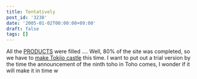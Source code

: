 ```yaml
---
title: Tentatively
post_id: '3238'
date: '2005-01-02T00:00:00+09:00'
draft: false
tags: []
---
```


All the [PRODUCTS](/category/products) were filled .... Well, 80% of the site was completed, so we have to [make Tokijo castle](/!/thA/) this time. I want to put out a trial version by the time the announcement of the ninth toho in Toho comes, I wonder if it will make it in time w